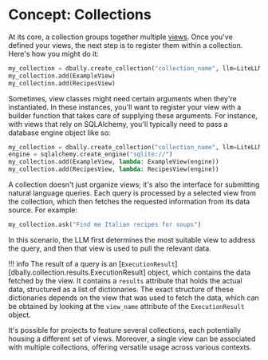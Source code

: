 # Concept: Collections

At its core, a collection groups together multiple [views](views.md). Once you've defined your views, the next step is to register them within a collection. Here's how you might do it:

```python
my_collection = dbally.create_collection("collection_name", llm=LiteLLM())
my_collection.add(ExampleView)
my_collection.add(RecipesView)
```

Sometimes, view classes might need certain arguments when they're instantiated. In these instances, you'll want to register your view with a builder function that takes care of supplying these arguments. For instance, with views that rely on SQLAlchemy, you'll typically need to pass a database engine object like so:

```python
my_collection = dbally.create_collection("collection_name", llm=LiteLLM())
engine = sqlalchemy.create_engine("sqlite://")
my_collection.add(ExampleView, lambda: ExampleView(engine))
my_collection.add(RecipesView, lambda: RecipesView(engine))
```

A collection doesn't just organize views; it's also the interface for submitting natural language queries. Each query is processed by a selected view from the collection, which then fetches the requested information from its data source. For example:

```python
my_collection.ask("Find me Italian recipes for soups")
```

In this scenario, the LLM first determines the most suitable view to address the query, and then that view is used to pull the relevant data.

!!! info
    The result of a query is an [`ExecutionResult`][dbally.collection.results.ExecutionResult] object, which contains the data fetched by the view. It contains a `results` attribute that holds the actual data, structured as a list of dictionaries. The exact structure of these dictionaries depends on the view that was used to fetch the data, which can be obtained by looking at the `view_name` attribute of the `ExecutionResult` object.

It's possible for projects to feature several collections, each potentially housing a different set of views. Moreover, a single view can be associated with multiple collections, offering versatile usage across various contexts.
